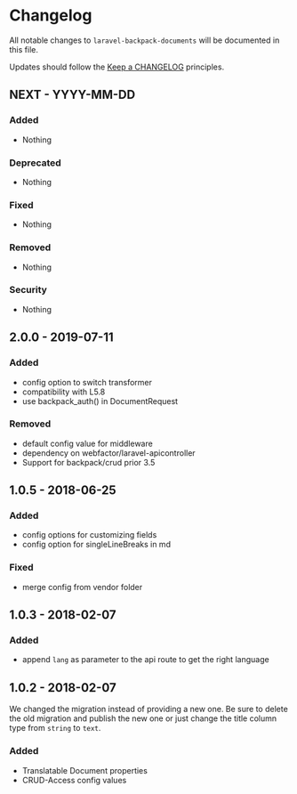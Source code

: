 # Changelog

All notable changes to `laravel-backpack-documents` will be documented in this file.

Updates should follow the [Keep a CHANGELOG](http://keepachangelog.com/) principles.

## NEXT - YYYY-MM-DD

### Added
- Nothing

### Deprecated
- Nothing

### Fixed
- Nothing

### Removed
- Nothing

### Security
- Nothing

## 2.0.0 - 2019-07-11

### Added
- config option to switch transformer
- compatibility with L5.8 
- use backpack_auth() in DocumentRequest

### Removed
- default config value for middleware
- dependency on webfactor/laravel-apicontroller
- Support for backpack/crud prior 3.5


## 1.0.5 - 2018-06-25

### Added
- config options for customizing fields
- config option for singleLineBreaks in md

### Fixed
- merge config from vendor folder

## 1.0.3 - 2018-02-07

### Added
- append `lang` as parameter to the api route to get the right language

## 1.0.2 - 2018-02-07

We changed the migration instead of providing a new one.
Be sure to delete the old migration and publish the new one or just change the title column type from `string` to `text`.

### Added
- Translatable Document properties
- CRUD-Access config values